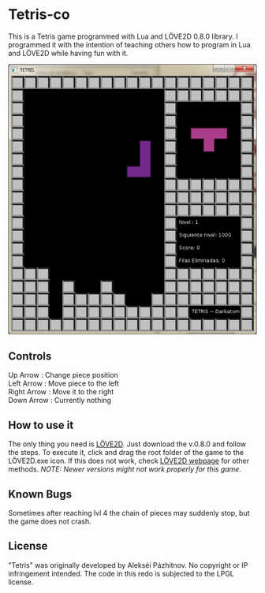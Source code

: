 Tetris-co
=============
This is a Tetris game programmed with Lua and LÖVE2D 0.8.0 library. 
I programmed it with the intention of teaching others how to program in Lua and LÖVE2D while having fun with it.

![Tetris screenshot](tetris_image1.png)

Controls
-----------------------------------------------------
Up Arrow : Change piece position <br/>
Left Arrow : Move piece to the left <br/> 
Right Arrow : Move it to the right <br/> 
Down Arrow : Currently nothing <br/>


How to use it
-----------------------------------------------------
The only thing you need is [LÖVE2D](http://love2d.org/). Just download the v.0.8.0 and follow the steps.
To execute it, click and drag the root folder of the game to the LÖVE2D.exe icon. If this does not work, check [LÖVE2D webpage](http://love2d.org/) for other methods.
<i>NOTE: Newer versions might not work properly for this game.</i>


Known Bugs
-----------------------------------------------------
Sometimes after reaching lvl 4 the chain of pieces may suddenly stop, but the game does not crash.



License
-----------------------------------------------------
"Tetris" was originally developed by Alekséi Pázhitnov. No copyright or IP infringement intended. The code in this redo is subjected to the LPGL license.
